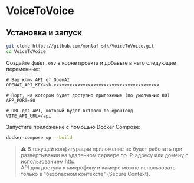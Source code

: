 # VoiceToVoice

## Установка и запуск

```bash
git clone https://github.com/monlaf-sfk/VoiceToVoice.git
cd VoiceToVoice
```

Создайте файл `.env` в корне проекта и добавьте в него следующие переменные:

```
# Ваш ключ API от OpenAI
OPENAI_API_KEY=sk-xxxxxxxxxxxxxxxxxxxxxxxxxxxxxxxxxxxxxxxx

# Порт, на котором будет доступно приложение (по умолчанию 80)
APP_PORT=80

# URL для API, который будет встроен во фронтенд
VITE_API_URL=/api
```

Запустите приложение с помощью Docker Compose:

```bash
docker-compose up --build
```

> ⚠️ В текущей конфигурации приложение не будет работать при развертывании на удаленном сервере по IP-адресу или домену с использованием http.  
> API для доступа к микрофону и камере можно использовать только в "безопасном контексте" (Secure Context).
